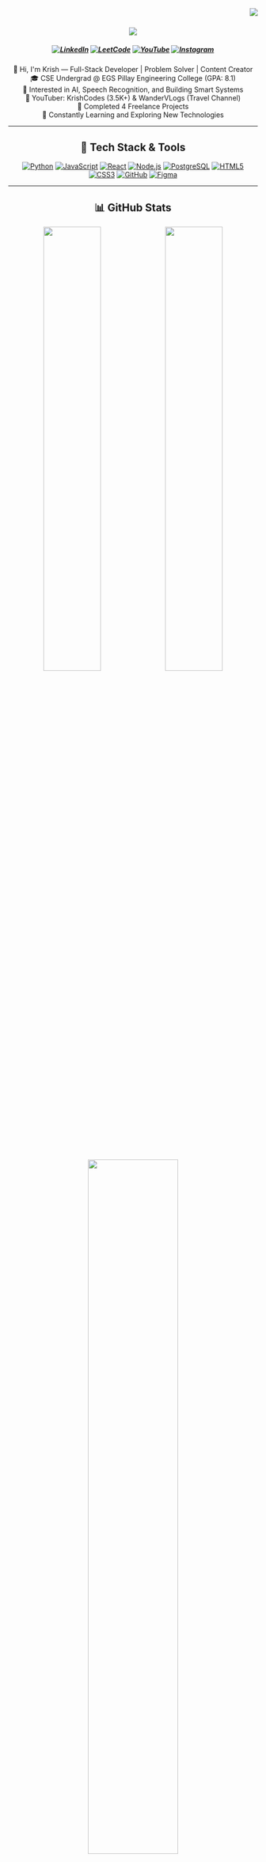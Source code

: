 <img align="right" src="https://visitor-badge.laobi.icu/badge?page_id=Krishnarajan7">

<h1 align="center">
  <a href="https://git.io/typing-svg">
    <img src="https://readme-typing-svg.herokuapp.com/?lines=Hello,+There!+👋;This+is+Krishnarajan....;Nice+to+meet+you!&center=true&size=30">
  </a>
</h1>

<h5 align="center">
  <a href="https://www.linkedin.com/in/krishnarajan007" title="LinkedIn Profile"><img src="https://img.shields.io/badge/LinkedIn-0077B5?style=flat-square&logo=linkedin&logoColor=white" alt="LinkedIn" /></a>
  <a href="https://leetcode.com/KrishCodes/" title="LeetCode Profile"><img src="https://img.shields.io/badge/LeetCode-FCBA04?style=flat-square&logo=leetcode&logoColor=black" alt="LeetCode" /></a>
  <a href="https://youtube.com/@KrishCodes-IO" title="YouTube Channel"><img src="https://img.shields.io/badge/YouTube-FF0000?style=flat-square&logo=youtube&logoColor=white" alt="YouTube" /></a>
  <a href="https://www.instagram.com/_.krish.irizz" title="Instagram Profile"><img src="https://img.shields.io/badge/Instagram-E4405F?style=flat-square&logo=instagram&logoColor=white" alt="Instagram" /></a>
</h5>

<p align="center">
  👋 Hi, I'm Krish — Full-Stack Developer | Problem Solver | Content Creator <br>
  🎓 CSE Undergrad @ EGS Pillay Engineering College (GPA: 8.1) <br>
  🧠 Interested in AI, Speech Recognition, and Building Smart Systems <br>
  🎥 YouTuber: KrishCodes (3.5K+) & WanderVLogs (Travel Channel) <br>
  💼 Completed 4 Freelance Projects<br>
  🧩 Constantly Learning and Exploring New Technologies
</p>

---

<h2 align="center">🚀 Tech Stack & Tools</h2>
<p align="center">
  <a href="https://www.python.org/"><img src="https://img.shields.io/badge/Python-3776AB?style=flat-square&logo=python&logoColor=white" alt="Python" /></a>
  <a href="https://developer.mozilla.org/en-US/docs/Web/JavaScript"><img src="https://img.shields.io/badge/JavaScript-F7DF1E?style=flat-square&logo=javascript&logoColor=black" alt="JavaScript" /></a>
  <a href="https://reactjs.org/"><img src="https://img.shields.io/badge/React-61DAFB?style=flat-square&logo=react&logoColor=white" alt="React" /></a>
  <a href="https://nodejs.org/"><img src="https://img.shields.io/badge/Node.js-339933?style=flat-square&logo=node.js&logoColor=white" alt="Node.js" /></a>
  <a href="https://www.postgresql.org/"><img src="https://img.shields.io/badge/PostgreSQL-4169E1?style=flat-square&logo=postgresql&logoColor=white" alt="PostgreSQL" /></a>
  <a href="https://developer.mozilla.org/en-US/docs/Web/HTML"><img src="https://img.shields.io/badge/HTML5-E34F26?style=flat-square&logo=html5&logoColor=white" alt="HTML5" /></a>
  <a href="https://developer.mozilla.org/en-US/docs/Web/CSS"><img src="https://img.shields.io/badge/CSS3-1572B6?style=flat-square&logo=css3&logoColor=white" alt="CSS3" /></a>
  <a href="https://github.com/"><img src="https://img.shields.io/badge/GitHub-181717?style=flat-square&logo=github&logoColor=white" alt="GitHub" /></a>
  <a href="https://www.figma.com/"><img src="https://img.shields.io/badge/Figma-F24E1E?style=flat-square&logo=figma&logoColor=white" alt="Figma" /></a>
</p>

---

<h2 align="center">📊 GitHub Stats</h2>
<p align="center">
  <img width="48%" src="https://github-readme-streak-stats.herokuapp.com/?user=Krishnarajan7&theme=radical" />
  <img width="48%" src="https://github-readme-stats.vercel.app/api?username=Krishnarajan7&show_icons=true&theme=radical" />
</p>
<p align="center">
  <img width="60%" src="https://github-readme-stats.vercel.app/api/top-langs/?username=Krishnarajan7&layout=compact&theme=radical" />
</p>
<p align="center">
  <img src="https://github-readme-activity-graph.vercel.app/graph?username=Krishnarajan7&theme=react-dark&bg_color=20232a&hide_border=true" width="100%" />
</p>

---

<h2 align="center">📌 Featured Projects</h2>
<div align="center">
  <a href="https://github.com/Krishnarajan7/EduVerse" title="EduVerse">
    <img height="120" src="https://github-readme-stats.vercel.app/api/pin/?username=Krishnarajan7&repo=EduVerse&theme=react&border_color=61dafb&border_radius=10">
  </a>
  <a href="https://github.com/Krishnarajan7/Krish-Portfolio" title="Krish Portfolio">
    <img height="120" src="https://github-readme-stats.vercel.app/api/pin/?username=Krishnarajan7&repo=Krish-Portfolio&theme=react&border_color=61dafb&border_radius=10">
  </a>
  <a href="https://github.com/Krishnarajan7/grow_with_25" title="growvest Academy">
    <img height="120" src="https://github-readme-stats.vercel.app/api/pin/?username=Krishnarajan7&repo=grow_with_25&theme=react&border_color=61dafb&border_radius=10">
  </a>
  <a href="https://github.com/Krishnarajan7/MiMacademy" title="MIM Academy">
    <img height="120" src="https://github-readme-stats.vercel.app/api/pin/?username=Krishnarajan7&repo=MIMacademy&theme=react&border_color=61dafb&border_radius=10">
  </a>
</div>

<h4 align="center">
  <a href="https://github.com/Krishnarajan7?tab=repositories">🔍 Explore More Projects</a>
</h4>

---

<p align="center">
  ⚡ Fun Fact: I’m a huge fan of MS Dhoni! 🏏🔥 <br>
  📫 Reach Me: <a href="mailto:krishh.v777@gmail.com">krishh.v777@gmail.com</a>
</p>
